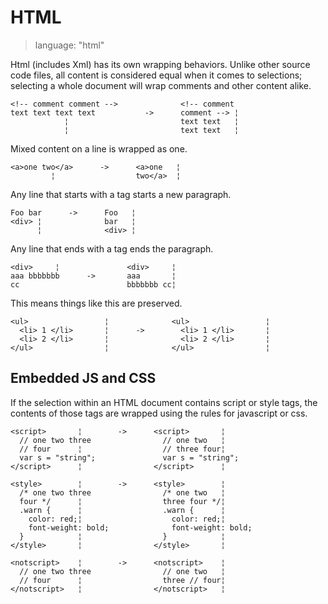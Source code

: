 # HTML

> language: "html"

Html (includes Xml) has its own wrapping behaviors. Unlike other source code
files, all content is considered equal when it comes to selections; selecting a
whole document will wrap comments and other content alike.

    <!-- comment comment -->              <!-- comment
    text text text text           ->      comment --> ¦
                ¦                         text text   ¦
                ¦                         text text   ¦

Mixed content on a line is wrapped as one.

    <a>one two</a>      ->      <a>one   ¦
             ¦                  two</a>  ¦

Any line that starts with a tag starts a new paragraph.

    Foo bar      ->      Foo   ¦
    <div> ¦              bar   ¦
          ¦              <div> ¦

Any line that ends with a tag ends the paragraph.

    <div>     ¦               <div>     ¦
    aaa bbbbbbb      ->       aaa       ¦
    cc                        bbbbbbb cc¦

This means things like this are preserved.

    <ul>                 ¦              <ul>                 ¦
      <li> 1 </li>       ¦      ->        <li> 1 </li>       ¦
      <li> 2 </li>       ¦                <li> 2 </li>       ¦
    </ul>                ¦              </ul>                ¦


## Embedded JS and CSS

If the selection within an HTML document contains script or style tags, the
contents of those tags are wrapped using the rules for javascript or css.

    <script>       ¦        ->      <script>       ¦
      // one two three                // one two   ¦
      // four      ¦                  // three four¦
      var s = "string";               var s = "string";
    </script>      ¦                </script>      ¦

    <style>        ¦        ->      <style>        ¦
      /* one two three                /* one two   ¦
      four */      ¦                  three four */¦
      .warn {      ¦                  .warn {      ¦
        color: red;¦                    color: red;¦
        font-weight: bold;              font-weight: bold;
      }            ¦                  }            ¦
    </style>       ¦                </style>       ¦

    <notscript>    ¦        ->      <notscript>    ¦
      // one two three                // one two   ¦
      // four      ¦                  three // four¦
    </notscript>   ¦                </notscript>   ¦
